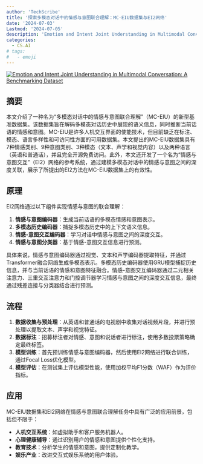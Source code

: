 ```yaml
---
author: 'TechScribe'
title: '探索多模态对话中的情感与意图联合理解：MC-EIU数据集与EI2网络'
date: '2024-07-03'
Lastmod: '2024-07-05'
description: 'Emotion and Intent Joint Understanding in Multimodal Conversation: A Benchmarking Dataset'
categories:
  - CS.AI
# tags:
#   - emoji
---
```


[![Emotion and Intent Joint Understanding in Multimodal Conversation: A Benchmarking Dataset](https://arxiv-research-1301205113.cos.ap-guangzhou.myqcloud.com/images/2407.02751v1.pdf_0.jpg)](https://arxiv.org/abs/2407.02751v1)

## 摘要

本文介绍了一种名为“多模态对话中的情感与意图联合理解”（MC-EIU）的新型基准数据集。该数据集旨在解码多模态对话历史中展现的语义信息，同时推断当前话语的情感和意图。MC-EIU是许多人机交互界面的使能技术，但目前缺乏在标注、模态、语言多样性和可访问性方面的可用数据集。本文提出的MC-EIU数据集具有7种情感类别、9种意图类别、3种模态（文本、声学和视觉内容）以及两种语言（英语和普通话），并且完全开源免费访问。此外，本文还开发了一个名为“情感与意图交互”（EI2）网络的参考系统，通过建模多模态对话中的情感与意图之间的深度关联，展示了所提出的EI2方法在MC-EIU数据集上的有效性。<!--more-->

## 原理

EI2网络通过以下组件实现情感与意图的联合理解：
1. **情感与意图编码器**：生成当前话语的多模态情感和意图表示。
2. **多模态历史编码器**：捕捉多模态历史中的上下文语义信息。
3. **情感-意图交互编码器**：学习对话中情感与意图之间的深度交互。
4. **情感与意图分类器**：基于情感-意图交互信息进行预测。

具体来说，情感与意图编码器通过视觉、文本和声学编码器提取特征，并通过Transformer融合网络生成多模态表示。多模态历史编码器使用GRU模型捕捉历史信息，并与当前话语的情感和意图特征融合。情感-意图交互编码器通过二元相关注意力、三重交互注意力和门控调节器学习情感与意图之间的深度交互信息，最终通过残差连接与分类器结合进行预测。

## 流程

1. **数据收集与预处理**：从英语和普通话的电视剧中收集对话视频片段，并进行预处理以提取文本、声学和视觉特征。
2. **数据标注**：招募标注者对情感、意图和说话者进行标注，使用多数投票策略确定最终标签。
3. **模型训练**：首先预训练情感与意图编码器，然后使用EI2网络进行联合训练，通过Focal Loss优化模型。
4. **模型评估**：在测试集上评估模型性能，使用加权平均F1分数（WAF）作为评价指标。

## 应用

MC-EIU数据集和EI2网络在情感与意图联合理解任务中具有广泛的应用前景，包括但不限于：
- **人机交互系统**：如虚拟助手和客户服务机器人。
- **心理健康辅导**：通过识别用户的情感和意图提供个性化支持。
- **教育技术**：分析学生的情感和意图，提供定制化教学。
- **娱乐产业**：改进交互式娱乐系统的用户体验。